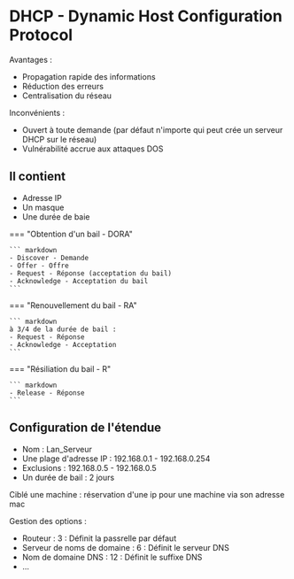 # DHCP - Dynamic Host Configuration Protocol

Avantages :

- Propagation rapide des informations
- Réduction des erreurs
- Centralisation du réseau

Inconvénients :

- Ouvert à toute demande (par défaut n'importe qui peut crée un serveur DHCP sur le réseau)
- Vulnérabilité accrue aux attaques DOS

## Il contient

- Adresse IP
- Un masque
- Une durée de baie

=== "Obtention d'un bail - DORA"

    ``` markdown
    - Discover - Demande
    - Offer - Offre
    - Request - Réponse (acceptation du bail)
    - Acknowledge - Acceptation du bail
    ```

=== "Renouvellement du bail - RA"

    ``` markdown
    à 3/4 de la durée de bail :
    - Request - Réponse
    - Acknowledge - Acceptation
    ```
=== "Résiliation du bail - R"

    ``` markdown
    - Release - Réponse
    ```

## Configuration de l'étendue

- Nom : Lan_Serveur
- Une plage d'adresse IP : 192.168.0.1 - 192.168.0.254
- Exclusions : 192.168.0.5 - 192.168.0.5
- Un durée de bail : 2 jours

Ciblé une machine : réservation d'une ip pour une machine via son adresse mac

Gestion des options : 

- Routeur : 3 : Définit la passrelle par défaut
- Serveur de noms de domaine : 6 : Définit le serveur DNS
- Nom de domaine DNS : 12 : Définit le suffixe DNS
- ...
  






